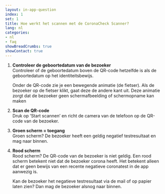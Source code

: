 ```yaml
---
layout: in-app-question
index: 1
set: 1
title: Hoe werkt het scannen met de CoronaCheck Scanner?
lang: nl
categories:
- nl
- faq
showBreadCrumbs: true
showContact: true
---
```

1. **Controleer de geboortedatum van de bezoeker** <br />
   Controleer of de geboortedatum boven de QR-code hetzelfde is als de geboortedatum op het identiteitsbewijs. 

   Onder de QR-code zie je een bewegende animatie (de fietser). Als de bezoeker op de fietser klikt, gaat deze de andere kant uit. Deze animatie zorgt dat de bezoeker geen schermafbeelding of schermopname kan maken

2. **Scan de QR-code** <br />
   Druk op ‘Start scannen’ en richt de camera van de telefoon op de QR-code van de bezoeker.

3. **Groen scherm = toegang**<br />
   Groen scherm? De bezoeker heeft een geldig negatief testresultaat en mag naar binnen. 

4. **Rood scherm** <br />
   Rood scherm? De QR-code van de bezoeker is niet geldig. Een rood scherm betekent niet dat de bezoeker corona heeft. Het betekent alleen dat er geen bewijs van een recente negatieve coronatest in de app aanwezig is.

   Kan de bezoeker het negatieve testresultaat via de mail of op papier laten zien? Dan mag de bezoeker alsnog naar binnen.
